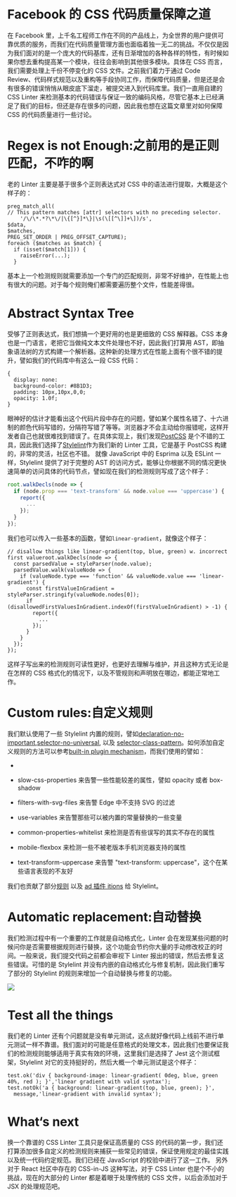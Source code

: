 # Facebook 的 CSS 代码质量保障之道

在 Facebook 里，上千名工程师工作在不同的产品线上，为全世界的用户提供可靠优质的服务，而我们在代码质量管理方面也面临着独一无二的挑战。不仅仅是因为我们面对的是一个庞大的代码基库，还有日渐增加的各种各样的特性，有时候如果你想去重构提高某一个模块，往往会影响到其他很多模块。具体在 CSS 而言，我们需要处理上千份不停变化的 CSS 文件。之前我们着力于通过 Code Review、代码样式规范以及重构等手段协同工作，而保障代码质量，但是还是会有很多的错误悄悄从眼皮底下溜走，被提交进入到代码库里。我们一直用自建的 CSS Linter 来检测基本的代码错误与保证一致的编码风格，尽管它基本上已经满足了我们的目标，但还是存在很多的问题，因此我也想在这篇文章里对如何保障 CSS 的代码质量进行一些讨论。

# Regex is not Enough:之前用的是正则匹配，不咋的啊

老的 Linter 主要是基于很多个正则表达式对 CSS 中的语法进行提取，大概是这个样子的：

```
preg_match_all(
// This pattern matches [attr] selectors with no preceding selector.
    '/\/\*.*?\*\/|\{[^}]*\}|\s(\[[^\]]+\])/s',
$data,
$matches,
PREG_SET_ORDER | PREG_OFFSET_CAPTURE);
foreach ($matches as $match) {
  if (isset($match[1])) {
    raiseError(...);
  }
```

基本上一个检测规则就需要添加一个专门的匹配规则，非常不好维护，在性能上也有很大的问题。对于每个规则俺们都需要遍历整个文件，性能差得很。

# Abstract Syntax Tree

受够了正则表达式，我们想搞一个更好用的也是更细致的 CSS 解释器。CSS 本身也是一门语言，老把它当做纯文本文件处理也不好，因此我们打算用 AST，即抽象语法树的方式构建一个解析器。这种新的处理方式在性能上面有个很不错的提升，譬如我们的代码库中有这么一段 CSS 代码：

```
{
  display: none:
  background-color: #8B1D3;
  padding: 10px,10px,0,0;
  opacity: 1.0f;
}
```

眼神好的估计才能看出这个代码片段中存在的问题，譬如某个属性名错了、十六进制的颜色代码写错的，分隔符写错了等等。浏览器才不会主动给你报错呢，这样开发者自己也就很难找到错误了。在具体实现上，我们发现[PostCSS](http://postcss.org/) 是个不错的工具，因此我们选择了[Stylelint](http://stylelint.io/)作为我们新的 Linter 工具，它是基于 PostCSS 构建的，非常的灵活，社区也不错。
就像 JavaScript 中的 Esprima 以及 ESLint 一样，Stylelint 提供了对于完整的 AST 的访问方式，能够让你根据不同的情况更快速简单的访问具体的代码节点，譬如现在我们的检测规则写成了这个样子：

```js
root.walkDecls(node => {
  if (node.prop === 'text-transform' && node.value === 'uppercase') {
    report({
      ...
    });
  }
});
```

我们也可以传入一些基本的函数，譬如`linear-gradient`，就像这个样子：

```
// disallow things like linear-gradient(top, blue, green) w. incorrect first valueroot.walkDecls(node => {
  const parsedValue = styleParser(node.value);
  parsedValue.walk(valueNode => {
    if (valueNode.type === 'function' && valueNode.value === 'linear-gradient') {
      const firstValueInGradient = styleParser.stringify(valueNode.nodes[0]);
      if (disallowedFirstValuesInGradient.indexOf(firstValueInGradient) > -1) {
        report({
          ...
        });
      }
    }
  });
});
```

这样子写出来的检测规则可读性更好，也更好去理解与维护，并且这种方式无论是在怎样的 CSS 格式化的情况下，以及不管规则和声明放在哪边，都能正常地工作。

# Custom rules:自定义规则

我们默认使用了一些 Stylelint 内置的规则，譬如[declaration-no-important](https://www.facebook.com/l.php?u=https%3A%2F%2Fgithub.com%2Fstylelint%2Fstylelint%2Ftree%2Fmaster%2Fsrc%2Frules%2Fdeclaration-no-important&h=oAQG1Tctr&s=1),[selector-no-universal](https://github.com/stylelint/stylelint/blob/master/src/rules/selector-no-universal/README.md), 以及 [selector-class-pattern](https://github.com/stylelint/stylelint/tree/master/src/rules/selector-class-pattern)。如何添加自定义规则的方法可以参考[built-in plugin mechanism](http://stylelint.io/developer-guide/plugins/)，而我们使用的譬如：

-

- slow-css-properties 来告警一些性能较差的属性，譬如 opacity 或者 box-shadow
- filters-with-svg-files 来告警 Edge 中不支持 SVG 的过滤
- use-variables 来告警那些可以被内置的常量替换的一些变量
- common-properties-whitelist 来检测是否有些误写的其实不存在的属性
- mobile-flexbox 来检测一些不被老版本手机浏览器支持的属性
- text-transform-uppercase 来告警 "text-transform: uppercase"，这个在某些语言表现的不友好

我们也贡献了部分[规则](https://www.facebook.com/l.php?u=https%3A%2F%2Fgithub.com%2Fstylelint%2Fstylelint%2Fpull%2F675&h=GAQF25sgV&s=1) 以及 [ad 插件 itions](https://www.facebook.com/l.php?u=https%3A%2F%2Fgithub.com%2Fstylelint%2Fstylelint%2Fpull%2F689&h=hAQHu_d3q&s=1) 给 Stylelint。

# Automatic replacement:自动替换

我们检测过程中有一个重要的工作就是自动格式化，Linter 会在发现某些问题的时候问你是否需要根据规则进行替换，这个功能会节约你大量的手动修改校正的时间。一般来说，我们提交代码之前都会审视下 Linter 报出的错误，然后去修复这些错误。可惜的是 Stylelint 并没有内嵌的自动格式化与修复机制，因此我们重写了部分的 Stylelint 的规则来增加一个自动替换与修复的功能。

![](http://7xi5sw.com1.z0.glb.clouddn.com/13409339_811578745653310_267839981_n.jpg)

# Test all the things

我们老的 Linter 还有个问题就是没有单元测试，这点就好像代码上线前不进行单元测试一样不靠谱。我们面对的可能是任意格式的处理文本，因此我们也要保证我们的检测规则能够适用于真实有效的环境，这里我们是选择了 Jest 这个测试框架，Stylelint 对它的支持挺好的，然后大概一个单元测试是这个样子：

```
test.ok('div { background-image: linear-gradient( 0deg, blue, green 40%, red ); }','linear gradient with valid syntax');
test.notOk('a { background: linear-gradient(top, blue, green); }',
  message,'linear-gradient with invalid syntax');
```

# What‘s next

换一个靠谱的 CSS Linter 工具只是保证高质量的 CSS 的代码的第一步，我们还打算添加很多自定义的检测规则来捕获一些常见的错误，保证使用规定的最佳实践以及统一代码约定规范。我们已经在 JavaScript 的校验中进行了这一工作。
另外对于 React 社区中存在的 CSS-in-JS 这种写法，对于 CSS Linter 也是个不小的挑战，现在的大部分的 Linter 都是着眼于处理传统的 CSS 文件，以后会添加对于 JSX 的处理规范吧。
